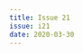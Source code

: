 ```yaml
---
title: Issue 21
issue: i21
date: 2020-03-30
---
```


<!-- An editorial preface to the Issue may go here in Markdown format. -->